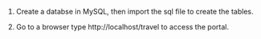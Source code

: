 1. Create a databse in MySQL, then import the sql file to create the tables.

2. Go to a browser type http://localhost/travel to access the portal.